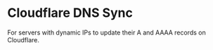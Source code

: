 # Cloudflare DNS Sync

For servers with dynamic IPs to update their A and AAAA records on Cloudflare.
